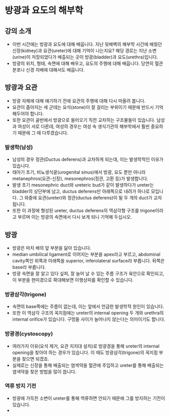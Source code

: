# 방광과 요도의 해부학

## 강의 소개

* 이번 시간에는 방광과 요도에 대해 배웁니다. 지난 뒷배벽의 해부학 시간에 배웠던 신장(kidney)과 요관(ureter)에 대해 기억이 나는지요? 해당 경로는 지난 소변(urine)이 저장되었다가 배출되는 곳이 방광(bladder)과 요도(urethra)입니다.
* 방광의 위치, 형태, 속면에 대해 배우고, 요도의 주행에 대해 배웁니다. 당연히 혈관 분포나 신경 지배에 대해서도 배웁니다.

## 방광과 요관

* 방광 자체에 대해 얘기하기 전에 요관의 주행에 대해 다시 떠올려 봅니다.
* 요관이 좁아지는 세 군데는 요석(stone)이 잘 걸리는 부위이기 때문에 반드시 기억해두어야 합니다.
* 또한 요관이 골반에서 방광으로 들어오기 직전 교차하는 구조물들이 있습니다. 남성과 여성이 서로 다른데, 여성의 경우는 여성 속 생식기관의 해부학에서 훨씬 중요하기 때문에 그 때 다루겠습니다.

### 발생학(남성)

* 남성의 경우 정관(Ductus deferens)과 교차하게 되는데, 이는 발생학적인 이유가 있습니다.
* 태아기 초기, 비뇨생식굴(urogenital sinus)에서 방광, 요도 뿐만 아니라 metanephros(요관-신장), mesonephros(정관, 고환 등)가 발생합니다.
* 발생 초기 mesonephric duct와 ureteric bud가 같이 발생하다가 ureter는 bladder의 상단부에 남고, ductus deferens만 아래쪽으로 내려가 하나로 모입니다. 그 와중에 요관(ureter)와 정관(ductus deferens)이 될 두 개의 duct가 교차됩니다.
* 또한 이 과정에 형성된 ureter, ductus deferens의 역삼각형 구조를 trigone이라고 부르며 이는 방광의 속면에서 다시 보게 되니 기억해 두십시오.

## 방광

* 방광은 마치 배의 앞 부분을 닮아 있습니다.
* median umbilical ligament로 이어지는 부분을 apex라고 부르고, abdominal cavity쪽인 위쪽과 아래쪽을 superior, inferolateral surface라 부릅니다. 뒤쪽은 base라 부릅니다.
* 방광 속면을 잘 알고 있다 싶피, 잘 늘어 날 수 있는 주름 구조가 육안으로 확인되고, 이 부분을 현미경으로 확대해보면 이행상피를 확인할 수 있습니다.

### 방광삼각(trigone)

* 속면의 base쪽에는 주름이 없는데, 이는 앞에서 언급한 발생학적 원인이 있습니다.
* 또한 이 역삼각 구조의 꼭지점에는 ureter의 internal opening 두 개와 urethra의 internal orifice가 있습니다. 구멍들 사이가 늘어나지 않는다는 의미이기도 합니다.

### 방광경(cystoscopy)

* 여러가지 이유(요석 제거, 요관 지지대 설치)로 방광경을 통해 ureter의 internal opening을 찾아야 하는 경우가 있습니다. 이 때도 방광삼각(trigone)의 꼭지점 부분을 찾으면 되겠죠.
* 실제로는 신장을 통해 배출되는 염색약을 혈관에 주입하고 ureter를 통해 배출되는 염색약을 찾은 방법을 많이 씁니다.

### 역류 방지 기전

* 방광에 가득찬 소변이 ureter를 통해 역류하면 안되기 때문에 그를 방지하는 기전이 있습니다.
* 

